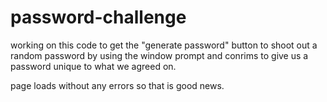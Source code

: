 # password-challenge
working on this code to get the "generate password" button to shoot out a random password by using the window prompt and conrims to give us a password unique to what we agreed on.

page loads without any errors so that is good news.

